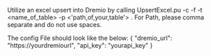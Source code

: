 Utilize an excel upsert into Dremio  by calling UpsertExcel.pu -c <configfile> -f <pathtoyourexcelfile> -t <name_of_table> -p <'path,of,your,table'> .
For Path, please comma separate and do not use spaces.

The config File should look like the below:
{
    "dremio_url":  "https://yourdremiourl",
    "api_key": "yourapi_key"
}
